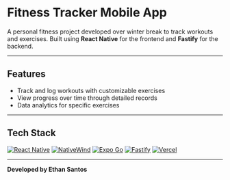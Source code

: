 # Fitness Tracker Mobile App  

A personal fitness project developed over winter break to track workouts and exercises. Built using **React Native** for the frontend and **Fastify** for the backend.

---

## Features  
- Track and log workouts with customizable exercises  
- View progress over time through detailed records  
- Data analytics for specific exercises

---

## Tech Stack  
[![React Native](https://img.shields.io/badge/React_Native-20232A?style=for-the-badge&logo=react&logoColor=61DAFB)](https://reactnative.dev/) [![NativeWind](https://img.shields.io/badge/NativeWind-06B6D4?style=for-the-badge&logo=tailwindcss&logoColor=white)](https://www.nativewind.dev/) [![Expo Go](https://img.shields.io/badge/Expo-Go-000000?style=for-the-badge&logo=expo&logoColor=white)](https://expo.dev/) [![Fastify](https://img.shields.io/badge/Fastify-00C8E8?style=for-the-badge&logo=fastify&logoColor=white)](https://www.fastify.io/) [![Vercel](https://img.shields.io/badge/Vercel-000000?style=for-the-badge&logo=vercel&logoColor=white)](https://vercel.com/)

---

**Developed by Ethan Santos**
